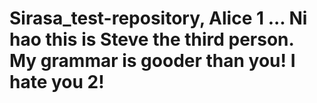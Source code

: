 # Sirasa_test-repository, Alice 1 ... Ni hao this is Steve the third person. My grammar is gooder than you! I hate you 2!
